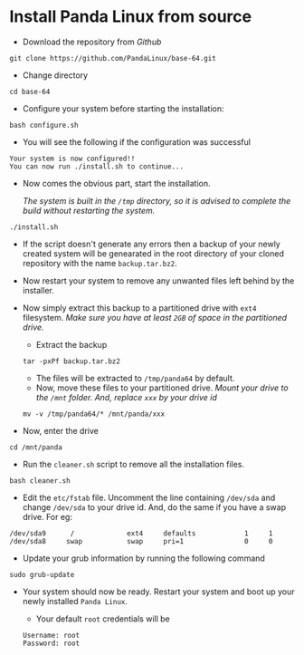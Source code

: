 # Install Panda Linux from source

- Download the repository from *Github*

```console
git clone https://github.com/PandaLinux/base-64.git
```

- Change directory

```console
cd base-64
```

- Configure your system before starting the installation:

```console
bash configure.sh
```

- You will see the following if the configuration was successful

```console
Your system is now configured!!
You can now run ./install.sh to continue...
```

- Now comes the obvious part, start the installation.

    *The system is built in the `/tmp` directory, so it is advised to complete the build without restarting the system.*

```console
./install.sh
```

- If the script doesn't generate any errors then a backup of your newly created system will be
genearated in the root directory of your cloned repository with the name `backup.tar.bz2`.

- Now restart your system to remove any unwanted files left behind by the installer.

- Now simply extract this backup to a partitioned drive with `ext4` filesystem. *Make sure you have at least `2GB` of space
in the partitioned drive.*

    - Extract the backup

    ```console
    tar -pxPf backup.tar.bz2
    ```

    - The files will be extracted to `/tmp/panda64` by default.
    - Now, move these files to your partitioned drive. *Mount your drive to the `/mnt` folder. And, replace `xxx` by your drive id*

    ```console
    mv -v /tmp/panda64/* /mnt/panda/xxx
    ```
- Now, enter the drive

```console
cd /mnt/panda
```

- Run the `cleaner.sh` script to remove all the installation files.

```console
bash cleaner.sh
```

- Edit the `etc/fstab` file. Uncomment the line containing `/dev/sda` and change `/dev/sda` to your drive id.
And, do the same if you have a swap drive. For eg:

```console
/dev/sda9      /             ext4     defaults            1     1
/dev/sda8     swap           swap     pri=1               0     0
```

- Update your grub information by running the following command

```console
sudo grub-update
```

- Your system should now be ready. Restart your system and boot up your newly installed `Panda Linux`.
    - Your default `root` credentials will be

    ```console
    Username: root
    Password: root
    ```